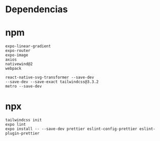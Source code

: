 # Dependencias

# npm

    expo-linear-gradient
    expo-router
    expo-image
    axios
    nativewind@2
    webpack

    react-native-svg-transformer --save-dev
    --save-dev --save-exact tailwindcss@3.3.2
    metro --save-dev

# npx

    tailwindcss init
    expo lint
    expo install -- --save-dev prettier eslint-config-prettier eslint-plugin-prettier
